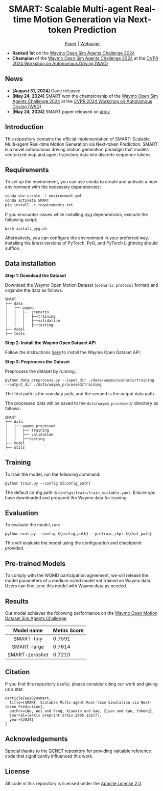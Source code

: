 <div align="center">
  
  # SMART: Scalable Multi-agent Real-time Motion Generation via Next-token Prediction
  
  [Paper](https://arxiv.org/abs/2405.15677) | [Webpage](https://smart-motion.github.io/smart/)

</div>

- **Ranked 1st** on the [Waymo Open Sim Agents Challenge 2024](https://waymo.com/open/challenges/2024/sim-agents/)  
- **Champion** of the [Waymo Open Sim Agents Challenge 2024](https://waymo.com/open/challenges/2024/sim-agents/) at the [CVPR 2024 Workshop on Autonomous Driving (WAD)](https://cvpr2024.wad.vision/)

## News
- **[August 31, 2024]** Code released
- **[May 24, 2024]** SMART won the championship of the [Waymo Open Sim Agents Challenge 2024](https://waymo.com/open/challenges/2024/sim-agents/) at the [CVPR 2024 Workshop on Autonomous Driving (WAD)](https://cvpr2024.wad.vision/)
- **[May 24, 2024]** SMART paper released on [arxiv](https://arxiv.org/abs/2405.15677)


## Introduction
This repository contains the official implementation of SMART: Scalable Multi-agent Real-time Motion Generation via Next-token Prediction. SMART is a novel autonomous driving motion generation paradigm that models vectorized map and agent trajectory data into discrete sequence tokens.

## Requirements

To set up the environment, you can use conda to create and activate a new environment with the necessary dependencies:

```bash
conda env create -f environment.yml
conda activate SMART
pip install -r requirements.txt
```

If you encounter issues while installing pyg dependencies, execute the following script:
```setup
bash install_pyg.sh
```

Alternatively, you can configure the environment in your preferred way. Installing the latest versions of PyTorch, PyG, and PyTorch Lightning should suffice.

## Data installation

**Step 1: Download the Dataset**

Download the Waymo Open Motion Dataset (`scenario protocol` format) and organize the data as follows:
```
SMART
├── data
│   ├── waymo
│   │   ├── scenario
│   │   │   ├──training
│   │   │   ├──validation
│   │   │   ├──testing
├── model
├── tools
```

**Step 2: Install the Waymo Open Dataset API**

Follow the instructions [here](https://github.com/waymo-research/waymo-open-dataset) to install the Waymo Open Dataset API.

**Step 3: Preprocess the Dataset**

Preprocess the dataset by running:
```
python data_preprocess.py --input_dir ./data/waymo/scenario/training  --output_dir ./data/waymo_processed/training
```
The first path is the raw data path, and the second is the output data path.

The processed data will be saved to the `data/waymo_processed/` directory as follows:

```
SMART
├── data
│   ├── waymo_processed
│   │   ├── training
│   │   ├── validation
│   │   ├──testing
├── model
├── utils
```

## Training

To train the model, run the following command:

```train
python train.py --config ${config_path}
```

The default config path is `configs/train/train_scalable.yaml`. Ensure you have downloaded and prepared the Waymo data for training.

## Evaluation

To evaluate the model, run:

```eval
python eval.py --config ${config_path} --pretrain_ckpt ${ckpt_path}
```
This will evaluate the model using the configuration and checkpoint provided.


## Pre-trained Models

To comply with the WOMD participation agreement, we will release the model parameters of a medium-sized model not trained on Waymo data. Users can fine-tune this model with Waymo data as needed.

## Results

Our model achieves the following performance on the [Waymo Open Motion Dataset Sim Agents Challenge](https://waymo.com/open/challenges/2024/sim-agents/):

| Model name    | Metirc Score |
| :-----------: | ------------ |
| SMART-tiny    | 0.7591       |
| SMART-large   | 0.7614       |
| SMART-zeroshot| 0.7210       |


## Citation 

If you find this repository useful, please consider citing our work and giving us a star:

```citation
@article{wu2024smart,
  title={SMART: Scalable Multi-agent Real-time Simulation via Next-token Prediction},
  author={Wu, Wei and Feng, Xiaoxin and Gao, Ziyan and Kan, Yuheng},
  journal={arXiv preprint arXiv:2405.15677},
  year={2024}
}
```

## Acknowledgements
Special thanks to the [QCNET](https://github.com/ZikangZhou/QCNet) repository for providing valuable reference code that significantly influenced this work. 

## License
All code in this repository is licensed under the [Apache License 2.0](https://www.apache.org/licenses/LICENSE-2.0).
